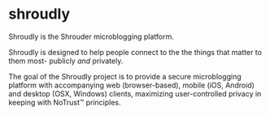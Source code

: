 shroudly
========

Shroudly is the Shrouder microblogging platform.  

Shroudly is designed to help people connect to the the things that matter to them most- publicly *and* privately.

The goal of the Shroudly project is to provide a secure microblogging platform with accompanying web (browser-based), mobile (iOS, Android) and desktop (OSX, Windows) clients, maximizing user-controlled privacy in keeping with NoTrust™ principles.
